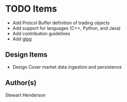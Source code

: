 # TODO Items

* Add Protcol Buffer definition of trading objects
* Add support for languages (C++, Python, and Java)
* Add contribution guidelines
* Add [glog](http://rpg.ifi.uzh.ch/docs/glog.html)

## Design Items

* Design Cover market data ingestion and persistence

## Author(s)

Stewart Henderson